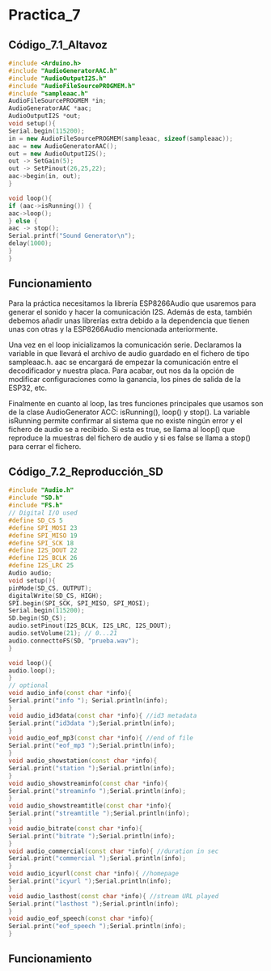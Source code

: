 # Practica_7

## Código_7.1_Altavoz
```cpp
#include <Arduino.h>
#include "AudioGeneratorAAC.h"
#include "AudioOutputI2S.h"
#include "AudioFileSourcePROGMEM.h"
#include "sampleaac.h"
AudioFileSourcePROGMEM *in;
AudioGeneratorAAC *aac;
AudioOutputI2S *out;
void setup(){
Serial.begin(115200);
in = new AudioFileSourcePROGMEM(sampleaac, sizeof(sampleaac));
aac = new AudioGeneratorAAC();
out = new AudioOutputI2S();
out -> SetGain(5);
out -> SetPinout(26,25,22);
aac->begin(in, out);
}

void loop(){
if (aac->isRunning()) {
aac->loop();
} else {
aac -> stop();
Serial.printf("Sound Generator\n");
delay(1000);
}
}
```
## Funcionamiento
Para la práctica necesitamos la librería ESP8266Audio que usaremos para generar el sonido y hacer la comunicación I2S. Además de esta, también debemos añadir unas librerías extra debido a la dependencia que tienen unas con otras y la ESP8266Audio mencionada anteriormente.

Una vez en el loop inicializamos la comunicación serie. Declaramos la variable in que llevará el archivo de audio guardado en el fichero de tipo sampleaac.h.  aac se encargará de empezar la comunicación entre el decodificador y nuestra placa. Para acabar, out nos da la opción de modificar configuraciones como la ganancia, los pines de salida de la ESP32, etc.

Finalmente en cuanto al loop, las tres funciones principales que usamos son de la clase AudioGenerator ACC: isRunning(), loop() y stop(). La variable isRunning permite confirmar al sistema que no existe ningún error y el fichero de audio se a recibido. Si esta es true, se llama al loop() que reproduce la muestras del fichero de audio y si es false se llama a stop() para cerrar el fichero.

## Código_7.2_Reproducción_SD
```cpp
#include "Audio.h"
#include "SD.h"
#include "FS.h"
// Digital I/O used
#define SD_CS 5
#define SPI_MOSI 23
#define SPI_MISO 19
#define SPI_SCK 18
#define I2S_DOUT 22
#define I2S_BCLK 26
#define I2S_LRC 25
Audio audio;
void setup(){
pinMode(SD_CS, OUTPUT);
digitalWrite(SD_CS, HIGH);
SPI.begin(SPI_SCK, SPI_MISO, SPI_MOSI);
Serial.begin(115200);
SD.begin(SD_CS);
audio.setPinout(I2S_BCLK, I2S_LRC, I2S_DOUT);
audio.setVolume(21); // 0...21
audio.connecttoFS(SD, "prueba.wav");
}

void loop(){
audio.loop();
}
// optional
void audio_info(const char *info){
Serial.print("info "); Serial.println(info);
}
void audio_id3data(const char *info){ //id3 metadata
Serial.print("id3data ");Serial.println(info);
}
void audio_eof_mp3(const char *info){ //end of file
Serial.print("eof_mp3 ");Serial.println(info);
}
void audio_showstation(const char *info){
Serial.print("station ");Serial.println(info);
}
void audio_showstreaminfo(const char *info){
Serial.print("streaminfo ");Serial.println(info);
}
void audio_showstreamtitle(const char *info){
Serial.print("streamtitle ");Serial.println(info);
}
void audio_bitrate(const char *info){
Serial.print("bitrate ");Serial.println(info);
}
void audio_commercial(const char *info){ //duration in sec
Serial.print("commercial ");Serial.println(info);
}
void audio_icyurl(const char *info){ //homepage
Serial.print("icyurl ");Serial.println(info);
}
void audio_lasthost(const char *info){ //stream URL played
Serial.print("lasthost ");Serial.println(info);
}
void audio_eof_speech(const char *info){
Serial.print("eof_speech ");Serial.println(info);
}
```
## Funcionamiento

